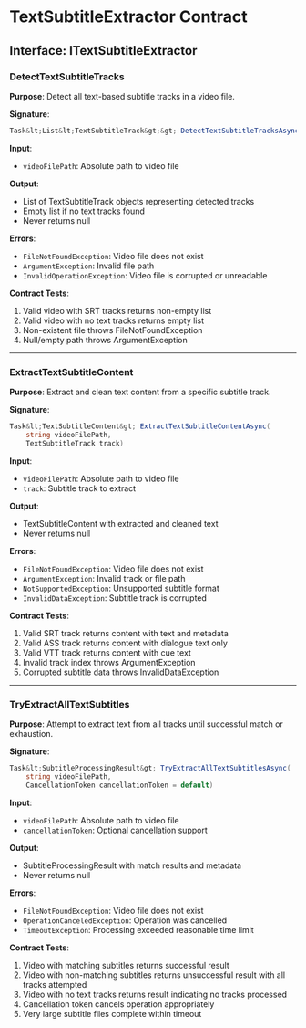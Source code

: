 # TextSubtitleExtractor Contract

## Interface: ITextSubtitleExtractor

### DetectTextSubtitleTracks

**Purpose**: Detect all text-based subtitle tracks in a video file.

**Signature**:

```csharp
Task&lt;List&lt;TextSubtitleTrack&gt;&gt; DetectTextSubtitleTracksAsync(string videoFilePath)
```

**Input**:

- `videoFilePath`: Absolute path to video file

**Output**:

- List of TextSubtitleTrack objects representing detected tracks
- Empty list if no text tracks found
- Never returns null

**Errors**:

- `FileNotFoundException`: Video file does not exist
- `ArgumentException`: Invalid file path
- `InvalidOperationException`: Video file is corrupted or unreadable

**Contract Tests**:

1. Valid video with SRT tracks returns non-empty list
2. Valid video with no text tracks returns empty list
3. Non-existent file throws FileNotFoundException
4. Null/empty path throws ArgumentException

---

### ExtractTextSubtitleContent

**Purpose**: Extract and clean text content from a specific subtitle track.

**Signature**:

```csharp
Task&lt;TextSubtitleContent&gt; ExtractTextSubtitleContentAsync(
    string videoFilePath, 
    TextSubtitleTrack track)
```

**Input**:

- `videoFilePath`: Absolute path to video file
- `track`: Subtitle track to extract

**Output**:

- TextSubtitleContent with extracted and cleaned text
- Never returns null

**Errors**:

- `FileNotFoundException`: Video file does not exist
- `ArgumentException`: Invalid track or file path
- `NotSupportedException`: Unsupported subtitle format
- `InvalidDataException`: Subtitle track is corrupted

**Contract Tests**:

1. Valid SRT track returns content with text and metadata
2. Valid ASS track returns content with dialogue text only
3. Valid VTT track returns content with cue text
4. Invalid track index throws ArgumentException
5. Corrupted subtitle data throws InvalidDataException

---

### TryExtractAllTextSubtitles

**Purpose**: Attempt to extract text from all tracks until successful match or exhaustion.

**Signature**:

```csharp
Task&lt;SubtitleProcessingResult&gt; TryExtractAllTextSubtitlesAsync(
    string videoFilePath, 
    CancellationToken cancellationToken = default)
```

**Input**:

- `videoFilePath`: Absolute path to video file
- `cancellationToken`: Optional cancellation support

**Output**:

- SubtitleProcessingResult with match results and metadata
- Never returns null

**Errors**:

- `FileNotFoundException`: Video file does not exist
- `OperationCanceledException`: Operation was cancelled
- `TimeoutException`: Processing exceeded reasonable time limit

**Contract Tests**:

1. Video with matching subtitles returns successful result
2. Video with non-matching subtitles returns unsuccessful result with all tracks attempted
3. Video with no text tracks returns result indicating no tracks processed
4. Cancellation token cancels operation appropriately
5. Very large subtitle files complete within timeout
